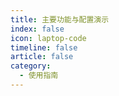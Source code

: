 ```yaml
---
title: 主要功能与配置演示
index: false
icon: laptop-code
timeline: false
article: false
category:
  - 使用指南
---
```


<Catalog />
